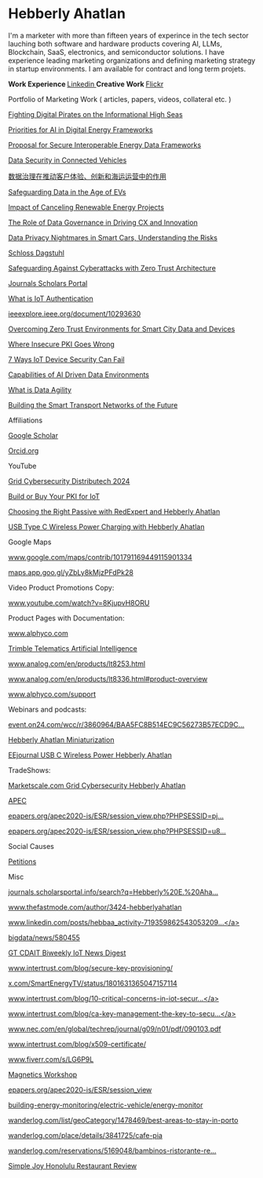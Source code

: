 # Hebberly Ahatlan
I'm a marketer with more than fifteen years of experince in the tech sector lauching both software and hardware products covering AI, LLMs, Blockchain, SaaS, electronics, and semiconductor solutions. I have experience leading marketing organizations and defining marketing strategy in startup environments. I am available for contract and long term projets.

<b> Work Experience </b>  <a href="https://www.linkedin.com/in/hebbaa/"> Linkedin  </a> 
<b> Creative Work </b>    <a href="https://www.flickr.com/photos/audiblecolor/"> Flickr </a>

Portfolio of Marketing Work ( articles, papers, videos, collateral etc. )

<a href="https://www.thefastmode.com/expert-opinion/34122-fighting-digital-pirates-on-the-informational-high-seas">Fighting Digital Pirates on the Informational High Seas</a>

<a href="https://www.smart-energy.com/industry-sectors/cybersecurity/future-priorities-for-ai-in-an-evolving-digital-energy-cyber-security-regulatory-framework/">Priorities for AI in Digital Energy Frameworks</a>

<a href="https://publications.waset.org/10013609/a-proposal-for-a-secure-and-interoperable-data-framework-for-energy-digitalization">Proposal for Secure Interoperable Energy Data Frameworks</a>

<a href="https://www.spiceworks.com/tech/iot/guest-article/data-security-in-connected-vehicles/">Data Security in Connected Vehicles</a>

<a href="https://www.51cto.com/article/780346.html">数据治理在推动客户体验、创新和海运运营中的作用</a>

<a href="https://www.smart-energy.com/industry-sectors/electric-vehicles/safeguarding-battery-systems-and-data-in-the-age-of-evs/"> Safeguarding Data in the Age of EVs</a>

<a href="https://www.linkedin.com/pulse/impact-canceling-renewable-energy-projects-ai-hebberly-ahatlan-79nbc/">Impact of Canceling Renewable Energy Projects</a>

<a href="https://www.spiceworks.com/it-security/data-security/guest-article/the-role-of-data-governance-in-driving-cx-innovation-maritime-ops/">The Role of Data Governance in Driving CX and Innovation</a>

<a href="https://www.spiceworks.com/it-security/data-security/guest-article/data-privacy-nightmares-in-smart-cars-understanding-the-risks/">Data Privacy Nightmares in Smart Cars, Understanding the Risks</a>

<a href="https://dblp.dagstuhl.de/pid/360/4967.html">Schloss Dagstuhl</a>

<a href="https://www.supplychainbrain.com/blogs/1-think-tank/post/37891-safeguarding-against-cyberattacks-with-zero-trust-architecture">Safeguarding Against Cyberattacks with Zero Trust Architecture</a>

<a href="https://journals.scholarsportal.info/details/26878860/v2023inone/1_astmfeaiwsds.xml">Journals Scholars Portal</a>

<a href="https://www.intertrust.com/blog/what-is-iot-authentication-and-why-does-it-matter/">What is IoT Authentication</a>

<a href="https://ieeexplore.ieee.org/document/10293630">ieeexplore.ieee.org/document/10293630</a>

<a href="https://smartcities-conf.org/oldconferences/2023/wp-content/uploads/2023/07/Program-CGV_GET_IHCI_BIGDACI_CSC_2023.pdf">Overcoming Zero Trust Environments for Smart City Data and Devices</a>

<a href="https://www.linkedin.com/pulse/where-insecure-pki-goes-wrong-intertrust">Where Insecure PKI Goes Wrong</a>

<a href="https://www.intertrust.com/blog/7-ways-iot-device-security-can-fail/">7 Ways IoT Device Security Can Fail</a>

<a href="https://www.intertrust.com/blog/capabilities-ai-driven-data-environment">Capabilities of AI Driven Data Environments</a>

<a href="https://www.intertrust.com/blog/what-is-data-agility/">What is Data Agility</a>

<a href="https://www.intertrust.com/blog/building-the-smart-transport-networks-of-the-future/">Building the Smart Transport Networks of the Future</a>

Affiliations

<a href="https://scholar.google.com/citations?user=UYkwnyQAAAAJ&hl=en">Google Scholar</a>

<a href="https://orcid.org/0009-0004-4440-950X">Orcid.org</a>

YouTube

<a href="https://marketscale.com/industries/energy/cybersecurity-of-the-electric-grid/">Grid Cybersecurity Distributech 2024</a>

<a href="https://www.intertrust.com/resources/build-or-buy-your-pki-for-iot/thank-you-26724/">Build or Buy Your PKI for IoT</a>

<a href="https://www.youtube.com/watch?v=KK5ivoFO4dU">Choosing the Right Passive with RedExpert and Hebberly Ahatlan</a>

<a href="https://www.youtube.com/watch?v=NkLOEvs9AbE">USB Type C Wireless Power Charging with Hebberly Ahatlan</a>

Google Maps

<a href="https://www.google.com/maps/contrib/101791169449115901334">www.google.com/maps/contrib/101791169449115901334</a>

<a href="https://maps.app.goo.gl/yZbLy8kMjzPFdPk28">maps.app.goo.gl/yZbLy8kMjzPFdPk28</a>

Video Product Promotions Copy:

<a href="https://www.youtube.com/watch?v=8KjupvH8ORU">www.youtube.com/watch?v=8KjupvH8ORU</a>

Product Pages with Documentation:

<a href="https://www.alphyco.com/">www.alphyco.com</a>

<a href="https://transportation.trimble.com/telematics-artificial-intelligence">Trimble Telematics Artificial Intelligence</a>

<a href="https://www.analog.com/en/products/lt8253.html">www.analog.com/en/products/lt8253.html</a>

<a href="https://www.analog.com/en/products/lt8336.html#product-overview">www.analog.com/en/products/lt8336.html#product-overview</a>

<a href="https://www.alphyco.com/support">www.alphyco.com/support</a>

Webinars and podcasts:

<a href="https://event.on24.com/wcc/r/3860964/BAA5FC8B514EC9C56273B57ECD9C4F71">event.on24.com/wcc/r/3860964/BAA5FC8B514EC9C56273B57ECD9C...</a>

<a href="https://www.amazon.com/Hebberly-Ahatlan-Wuerth-Elektronik-miniaturization/dp/B08TH3NYR2">Hebberly Ahatlan Miniaturization</a>

<a href="https://www.eejournal.com/chalk_talks/usb-type-c-wireless-power-charging-wurth-electronik-and-mouser-electronics/"> EEjournal USB C Wireless Power Hebberly Ahatlan</a>

TradeShows:

<a href="https://studio.marketscale.com/StudioMail/Agdem1NrlYZO6VLRxvw3nBywEl9M05EaDokGJ89b4pyKXWP7">Marketscale.com Grid Cybersecurity Hebberly Ahatlan</a>

<a href="https://www.eventscribe.com/2020/apec-conf/fsPopup.asp?Mode=presenterInfo&PresenterID=826177">APEC</a>

<a href="https://epapers.org/apec2020-is/ESR/session_view.php?PHPSESSID=pj745chs3bbhe4299k51t0ahd5&session_id=14">epapers.org/apec2020-is/ESR/session_view.php?PHPSESSID=pj...</a>

<a href="https://epapers.org/apec2020-is/ESR/session_view.php?PHPSESSID=u8b7mbt2hkgidguvhl6rouuvg6&session_id=12">epapers.org/apec2020-is/ESR/session_view.php?PHPSESSID=u8...</a>

Social Causes

<a href="https://erafoen.org/wp-content/uploads/2017/09/Signatures_on_Okomu_Petition_Edo_State.pdf">Petitions</a>


Misc

<a href="https://journals.scholarsportal.info/search?q=Hebberly E. Ahatlan&search_in=AUTHOR&sub=">journals.scholarsportal.info/search?q=Hebberly%20E.%20Aha...</a>

<a href="https://www.thefastmode.com/author/3424-hebberlyahatlan">www.thefastmode.com/author/3424-hebberlyahatlan</a>

<a href="https://www.linkedin.com/posts/hebbaa_activity-7193598625430532098-vEoR/">www.linkedin.com/posts/hebbaa_activity-719359862543053209...</a>

<a href="http://www.d1net.com/bigdata/news/580455.html">bigdata/news/580455</a>

<a href="https://cdait.gatech.edu/sites/default/files/2023-10/GT_CDAIT_Biweekly_IoT_News_Digest_10_2023_2.pdf">GT CDAIT Biweekly IoT News Digest</a>

<a href="https://www.intertrust.com/blog/secure-key-provisioning/">www.intertrust.com/blog/secure-key-provisioning/</a>

<a href="https://x.com/SmartEnergyTV/status/1801631365047157114">x.com/SmartEnergyTV/status/1801631365047157114</a>

<a href="https://www.intertrust.com/blog/10-critical-concerns-in-iot-security/">www.intertrust.com/blog/10-critical-concerns-in-iot-secur...</a>

<a href="https://www.intertrust.com/blog/ca-key-management-the-key-to-secure-iot-networks/">www.intertrust.com/blog/ca-key-management-the-key-to-secu...</a>

<a href="https://www.nec.com/en/global/techrep/journal/g09/n01/pdf/090103.pdf">www.nec.com/en/global/techrep/journal/g09/n01/pdf/090103.pdf</a>

<a href="https://www.intertrust.com/blog/x509-certificate/">www.intertrust.com/blog/x509-certificate/</a>

<a href="https://www.fiverr.com/s/LG6P9L">www.fiverr.com/s/LG6P9L</a>

<a href="https://www.psma.com/sites/default/files/uploads/files/2019%20Magnetics%20Workshop%20Agenda%201_15_19.pdf">Magnetics Workshop</a>

<a href="https://epapers.org/apec2020-is/ESR/session_view.php?PHPSESSID=u8b7mbt2hkgidguvhl6rouuvg6&session_id=12">epapers.org/apec2020-is/ESR/session_view</a>

<a href="https://www.cleantechfocus.com/building-energy-monitoring/electric-vehicle/energy-monitor/">building-energy-monitoring/electric-vehicle/energy-monitor</a>

<a href="https://wanderlog.com/list/geoCategory/1478469/best-areas-to-stay-in-porto">wanderlog.com/list/geoCategory/1478469/best-areas-to-stay-in-porto</a>

<a href="https://wanderlog.com/place/details/3841725/caf-pia">wanderlog.com/place/details/3841725/cafe-pia</a>

<a href="https://wanderlog.com/reservations/5169048/bambinos-ristorante-reservations">wanderlog.com/reservations/5169048/bambinos-ristorante-re...</a>

<a href="https://restaurantguru.com/Simple-Joy-Honolulu#google_vignette">Simple Joy Honolulu Restaurant Review</a>

